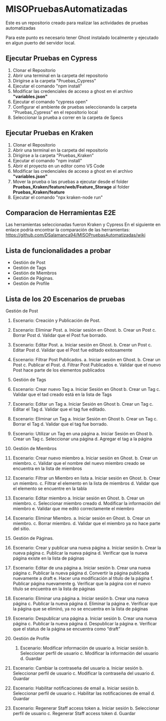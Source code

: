 # MISOPruebasAutomatizadas
Este es un repositorio creado para realizar las actividades de pruebas automatizadas

Para este punto es necesario tener Ghost instalado localmente y ejecutado en algun puerto del servidor local.

## Ejecutar Pruebas en Cypress
  1) Clonar el Repositorio
  2) Abrir una terminal en la carpeta del repositorio
  3) Dirigirse a la carpeta "Pruebas_Cypress"
  4) Ejecutar el comando "npm install"
  5) Modificar las credenciales de acceso a ghost en el archivo **"variables.json"**
  6) Ejecutar el comando "cypress open"
  7) Configurar el ambiente de pruebas seleccionando la carpeta "Pruebas_Cypress" en el repositorio local
  8) Seleccionar la prueba a correr en la carpeta de Specs

## Ejecutar Pruebas en Kraken
  1) Clonar el Repositorio
  2) Abrir una terminal en la carpeta del repositorio
  3) Dirigirse a la carpeta "Pruebas_Kraken"
  4) Ejecutar el comando "npm install"
  5) Abrir el proyecto en un editor como VS Code
  6) Modificar las credenciales de acceso a ghost en el archivo **"variables.json"**
  7) Mover la prueba o las pruebas a ejecutar desde el folder **Pruebas_Kraken/feature/web/Feature_Storage** al folder **Pruebas_Kraken/feature**
  8) Ejecutar el comando "npx kraken-node run"
  
## Comparacion de Herramientas E2E
Las herramientas seleccionadas fueron Kraken y Cypress
En el siguiente en enlace podría encontrar la comparación de las herramientas: 
https://github.com/DSalamanca94/MISOPruebasAutomatizadas/wiki

## Lista de funcionalidades a probar
- Gestión de Post
- Gestión de Tags
- Gestión de Miembros
- Gestión de Páginas.
- Gestión de Profile

## Lista de los 20 Escenarios de pruebas

Gestión de Post
  1. Escenario: Creación y Publicación de Post.
  2. Escenario: Eliminar Post.
    a. Iniciar sesión en Ghost.
    b. Crear un Post 
    c. Borrar  Post
    d. Validar que el Post fue borrado.
  3. Escenario: Editar Post.
    a. Iniciar sesión en Ghost.
    b. Crear un Post 
    c. Editar Post
    d. Validar que el Post fue editado exitosamente
  4. Escenario: Filtrar Post Publicados.
    a. Iniciar sesión en Ghost.
    b. Crear un Post 
    c. Publicar el Post.
    d. Filtrar Post Publicados
    e. Validar que el nuevo Post hace parte de los elementos publicados

2. Gestión de Tags
  1. Escenario: Crear nuevo Tag
    a. Iniciar Sesión en Ghost
    b. Crear un Tag
    c. Validar que el tad creado está en la lista de Tags
  2. Escenario: Editar un Tag
    a. Iniciar Sesión en Ghost
    b. Crear un Tag
    c. Editar el Tag
    d. Validar que el tag fue editado.
  3. Escenario: Eliminar un Tag
    a. Iniciar Sesión en Ghost
    b. Crear un Tag
    c. Borrar el Tag
    d. Validar que el tag fue borrado.
  4. Escenario: Utilizar un Tag en una página 
    a. Iniciar Sesión en Ghost
    b. Crear un Tag
    c. Seleccionar una página
    d. Agregar el tag a la página

3. Gestión de Miembros
  1. Escenario: Crear nuevo miembro
    a. Iniciar sesión en Ghost.
    b. Crear un miembro.
    c. Validar que el nombre del nuevo miembro creado se encuentra en la lista de miembros
  2. Escenario: Filtrar un Miembro en lista
    a. Iniciar sesión en Ghost.
    b. Crear un miembro.
    c. Filtrar el elemento en la lista de miembros
    d. Validar que el elemento se encuentre en la tabla
  3. Escenario: Editar miembro
    a. Iniciar sesión en Ghost.
    b. Crear un miembro.
    c. Seleccionar miembro creado
    d. Modificar la información del miembro
    e. Validar que me editó correctamente el miembro
  4. Escenario: Eliminar Miembro.
    a. Iniciar sesión en Ghost.
    b. Crear un miembro.
    c. Borrar miembro.
    d. Validar que el miembro ya no hace parte del sitio.

4. Gestión de Páginas.
  1. Escenario: Crear y publicar una nueva página
    a. Iniciar sesión
    b. Crear la nueva página
    c. Publicar la nueva página
    d. Verificar que la nueva página existe en la lista de páginas
  2. Escenario: Editar de una página
    a. Iniciar sesión
    b. Crear una nueva página
    c. Publicar la nueva página
    d. Convertir la página publicada nuevamente a draft
    e. Hacer una modificación al título de la página
    f. Publicar página nuevamente
    g. Verificar que la página con el nuevo título se encuentra en la lista de páginas
  3. Escenario: Eliminar una página
    a. Iniciar sesión
    b. Crear una nueva página
    c. Publicar la nueva página
    d. Eliminar la página
    e. Verificar que la página que se eliminó, ya no se encuentra en la lista de páginas

  4. Escenario: Despublicar una página
    a. Iniciar sesión
    b. Crear una nueva página
    c. Publicar la nueva página
    d. Despublicar la página
    e. Verificar que el status de la página se encuentra como “draft”

5. Gestión de Profile 
   1. Escenario: Modificar información de usuario
    a. Iniciar sesión
    b. Seleccionar perfíl de usuario
    c. Modificar la información del usuario
    d. Guardar
  2. Escenario: Cambiar la contraseña del usuario
    a. Iniciar sesión
    b. Seleccionar perfil de usuario
    c. Modificar la contraseña del usuario
    d. Guardar
  3. Escenario: Habilitar notificaciones de email
    a. Iniciar sesión
    b. Seleccionar perfil de usuario
    c. Habilitar las notificaciones de email
    d. Guardar
  4. Escenario: Regenerar Staff access token
    a. Iniciar sesión
    b. Seleccionar perfil de usuario
    c. Regenerar Staff access token
    d. Guardar

